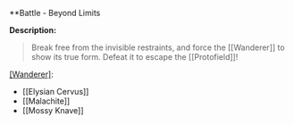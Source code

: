 **Battle - Beyond Limits

**Description:**
> Break free from the invisible restraints, and force the [[Wanderer]] to show its true form. Defeat it to escape the [[Protofield]]!

[[Wanderer]](s):
* [[Elysian Cervus]]
* [[Malachite]]
* [[Mossy Knave]]